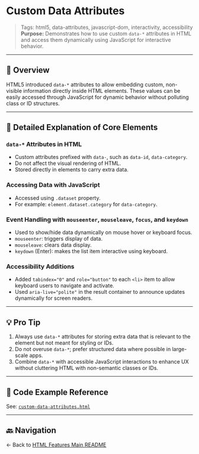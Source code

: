 # Custom Data Attributes

> Tags: html5, data-attributes, javascript-dom, interactivity, accessibility  
> **Purpose:** Demonstrates how to use custom `data-*` attributes in HTML and access them dynamically using JavaScript for interactive behavior.

---

## 🧭 Overview

HTML5 introduced `data-*` attributes to allow embedding custom, non-visible information directly inside HTML elements. These values can be easily accessed through JavaScript for dynamic behavior without polluting class or ID structures.

---

## 📌 Detailed Explanation of Core Elements

### `data-*` Attributes in HTML

- Custom attributes prefixed with `data-`, such as `data-id`, `data-category`.
- Do not affect the visual rendering of HTML.
- Stored directly in elements to carry extra data.

### Accessing Data with JavaScript

- Accessed using `.dataset` property.
- For example: `element.dataset.category` for `data-category`.

### Event Handling with `mouseenter`, `mouseleave`, `focus`, and `keydown`

- Used to show/hide data dynamically on mouse hover or keyboard focus.
- `mouseenter`: triggers display of data.
- `mouseleave`: clears data display.
- `keydown` (Enter): makes the list item interactive using keyboard.

### Accessibility Additions

- Added `tabindex="0"` and `role="button"` to each `<li>` item to allow keyboard users to navigate and activate.
- Used `aria-live="polite"` in the result container to announce updates dynamically for screen readers.

---

## 💡 Pro Tip

1. Always use `data-*` attributes for storing extra data that is relevant to the element but not meant for styling or IDs.
2. Do not overuse `data-*`; prefer structured data where possible in large-scale apps.
3. Combine `data-*` with accessible JavaScript interactions to enhance UX without cluttering HTML with non-semantic classes or IDs.

---

## 🧪 Code Example Reference

See: [`custom-data-attributes.html`](custom-data-attributes.html)

---

## 🔙 Navigation

← Back to [HTML Features Main README](../README.md)
